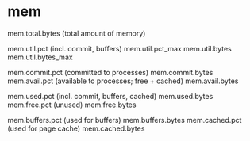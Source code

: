 # mem

mem.total.bytes (total amount of memory)

mem.util.pct (incl. commit, buffers)
mem.util.pct_max
mem.util.bytes
mem.util.bytes_max

mem.commit.pct (committed to processes)
mem.commit.bytes
mem.avail.pct (available to processes; free + cached)
mem.avail.bytes

mem.used.pct (incl. commit, buffers, cached)
mem.used.bytes
mem.free.pct (unused)
mem.free.bytes

mem.buffers.pct (used for buffers)
mem.buffers.bytes
mem.cached.pct (used for page cache)
mem.cached.bytes
